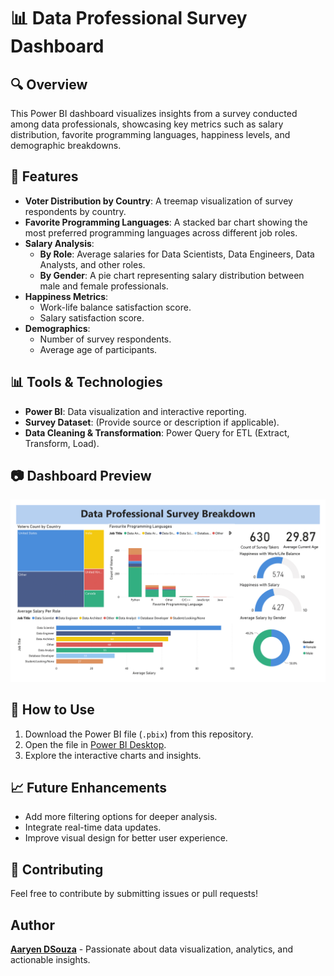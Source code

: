 # 📊 Data Professional Survey Dashboard

## 🔍 Overview
This Power BI dashboard visualizes insights from a survey conducted among data professionals, showcasing key metrics such as salary distribution, favorite programming languages, happiness levels, and demographic breakdowns.

## 📌 Features
- **Voter Distribution by Country**: A treemap visualization of survey respondents by country.
- **Favorite Programming Languages**: A stacked bar chart showing the most preferred programming languages across different job roles.
- **Salary Analysis**:
  - **By Role**: Average salaries for Data Scientists, Data Engineers, Data Analysts, and other roles.
  - **By Gender**: A pie chart representing salary distribution between male and female professionals.
- **Happiness Metrics**:
  - Work-life balance satisfaction score.
  - Salary satisfaction score.
- **Demographics**:
  - Number of survey respondents.
  - Average age of participants.

## 📊 Tools & Technologies
- **Power BI**: Data visualization and interactive reporting.
- **Survey Dataset**: (Provide source or description if applicable).
- **Data Cleaning & Transformation**: Power Query for ETL (Extract, Transform, Load).

## 📷 Dashboard Preview
![Survey Dashboard](./SurveyDashboard.png)

## 🚀 How to Use
1. Download the Power BI file (`.pbix`) from this repository.
2. Open the file in [Power BI Desktop](https://powerbi.microsoft.com/desktop/).
3. Explore the interactive charts and insights.

## 📈 Future Enhancements
- Add more filtering options for deeper analysis.
- Integrate real-time data updates.
- Improve visual design for better user experience.

## 🤝 Contributing
Feel free to contribute by submitting issues or pull requests!

## Author
[**Aaryen DSouza**](https://github.com/aaryen-dsouza) - Passionate about data visualization, analytics, and actionable insights.